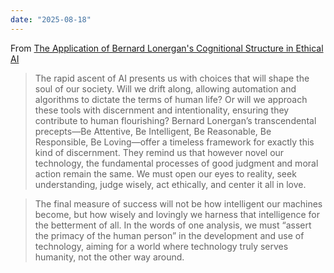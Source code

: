 ```yaml
---
date: "2025-08-18"
---
```


From [The Application of Bernard Lonergan's Cognitional Structure in Ethical AI](https://churchlifejournal.nd.edu/articles/bernard-lonergans-cognitive-structure-for-ethical-ai/)

> The rapid ascent of AI presents us with choices that will shape the soul of our society. Will we drift along, allowing automation and algorithms to dictate the terms of human life? Or will we approach these tools with discernment and intentionality, ensuring they contribute to human flourishing? Bernard Lonergan’s transcendental precepts—Be Attentive, Be Intelligent, Be Reasonable, Be Responsible, Be Loving—offer a timeless framework for exactly this kind of discernment. They remind us that however novel our technology, the fundamental processes of good judgment and moral action remain the same. We must open our eyes to reality, seek understanding, judge wisely, act ethically, and center it all in love.

> The final measure of success will not be how intelligent our machines become, but how wisely and lovingly we harness that intelligence for the betterment of all. In the words of one analysis, we must “assert the primacy of the human person” in the development and use of technology, aiming for a world where technology truly serves humanity, not the other way around.

